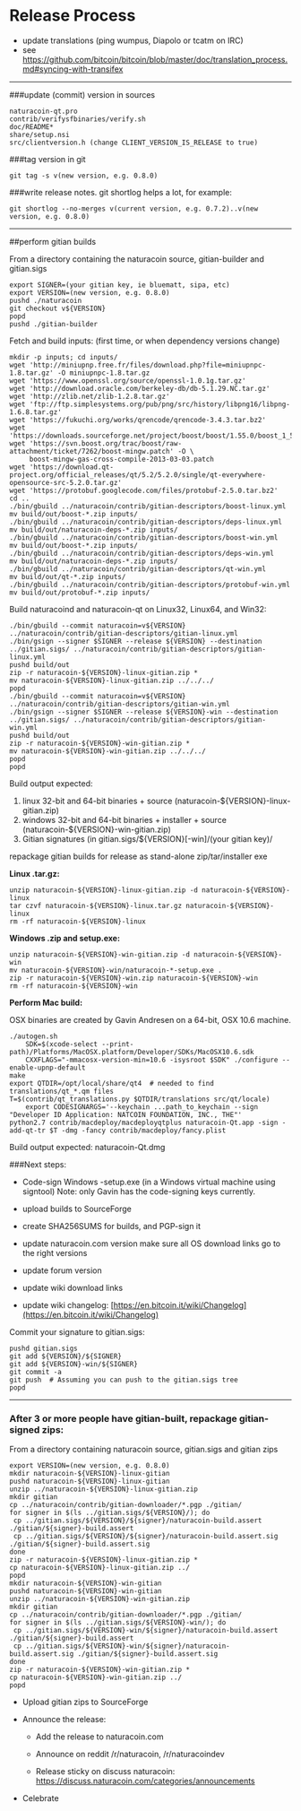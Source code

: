 Release Process
====================

* update translations (ping wumpus, Diapolo or tcatm on IRC)
* see https://github.com/bitcoin/bitcoin/blob/master/doc/translation_process.md#syncing-with-transifex

* * *

###update (commit) version in sources


	naturacoin-qt.pro
	contrib/verifysfbinaries/verify.sh
	doc/README*
	share/setup.nsi
	src/clientversion.h (change CLIENT_VERSION_IS_RELEASE to true)

###tag version in git

	git tag -s v(new version, e.g. 0.8.0)

###write release notes. git shortlog helps a lot, for example:

	git shortlog --no-merges v(current version, e.g. 0.7.2)..v(new version, e.g. 0.8.0)

* * *

##perform gitian builds

 From a directory containing the naturacoin source, gitian-builder and gitian.sigs
  
	export SIGNER=(your gitian key, ie bluematt, sipa, etc)
	export VERSION=(new version, e.g. 0.8.0)
	pushd ./naturacoin
	git checkout v${VERSION}
	popd
	pushd ./gitian-builder

 Fetch and build inputs: (first time, or when dependency versions change)

	mkdir -p inputs; cd inputs/
	wget 'http://miniupnp.free.fr/files/download.php?file=miniupnpc-1.8.tar.gz' -O miniupnpc-1.8.tar.gz
	wget 'https://www.openssl.org/source/openssl-1.0.1g.tar.gz'
	wget 'http://download.oracle.com/berkeley-db/db-5.1.29.NC.tar.gz'
	wget 'http://zlib.net/zlib-1.2.8.tar.gz'
	wget 'ftp://ftp.simplesystems.org/pub/png/src/history/libpng16/libpng-1.6.8.tar.gz'
	wget 'https://fukuchi.org/works/qrencode/qrencode-3.4.3.tar.bz2'
	wget 'https://downloads.sourceforge.net/project/boost/boost/1.55.0/boost_1_55_0.tar.bz2'
	wget 'https://svn.boost.org/trac/boost/raw-attachment/ticket/7262/boost-mingw.patch' -O \
	     boost-mingw-gas-cross-compile-2013-03-03.patch
	wget 'https://download.qt-project.org/official_releases/qt/5.2/5.2.0/single/qt-everywhere-opensource-src-5.2.0.tar.gz'
	wget 'https://protobuf.googlecode.com/files/protobuf-2.5.0.tar.bz2'
	cd ..
	./bin/gbuild ../naturacoin/contrib/gitian-descriptors/boost-linux.yml
	mv build/out/boost-*.zip inputs/
	./bin/gbuild ../naturacoin/contrib/gitian-descriptors/deps-linux.yml
	mv build/out/naturacoin-deps-*.zip inputs/
	./bin/gbuild ../naturacoin/contrib/gitian-descriptors/boost-win.yml
	mv build/out/boost-*.zip inputs/
	./bin/gbuild ../naturacoin/contrib/gitian-descriptors/deps-win.yml
	mv build/out/naturacoin-deps-*.zip inputs/
	./bin/gbuild ../naturacoin/contrib/gitian-descriptors/qt-win.yml
	mv build/out/qt-*.zip inputs/
	./bin/gbuild ../naturacoin/contrib/gitian-descriptors/protobuf-win.yml
	mv build/out/protobuf-*.zip inputs/

 Build naturacoind and naturacoin-qt on Linux32, Linux64, and Win32:
  
	./bin/gbuild --commit naturacoin=v${VERSION} ../naturacoin/contrib/gitian-descriptors/gitian-linux.yml
	./bin/gsign --signer $SIGNER --release ${VERSION} --destination ../gitian.sigs/ ../naturacoin/contrib/gitian-descriptors/gitian-linux.yml
	pushd build/out
	zip -r naturacoin-${VERSION}-linux-gitian.zip *
	mv naturacoin-${VERSION}-linux-gitian.zip ../../../
	popd
	./bin/gbuild --commit naturacoin=v${VERSION} ../naturacoin/contrib/gitian-descriptors/gitian-win.yml
	./bin/gsign --signer $SIGNER --release ${VERSION}-win --destination ../gitian.sigs/ ../naturacoin/contrib/gitian-descriptors/gitian-win.yml
	pushd build/out
	zip -r naturacoin-${VERSION}-win-gitian.zip *
	mv naturacoin-${VERSION}-win-gitian.zip ../../../
	popd
	popd

  Build output expected:

  1. linux 32-bit and 64-bit binaries + source (naturacoin-${VERSION}-linux-gitian.zip)
  2. windows 32-bit and 64-bit binaries + installer + source (naturacoin-${VERSION}-win-gitian.zip)
  3. Gitian signatures (in gitian.sigs/${VERSION}[-win]/(your gitian key)/

repackage gitian builds for release as stand-alone zip/tar/installer exe

**Linux .tar.gz:**

	unzip naturacoin-${VERSION}-linux-gitian.zip -d naturacoin-${VERSION}-linux
	tar czvf naturacoin-${VERSION}-linux.tar.gz naturacoin-${VERSION}-linux
	rm -rf naturacoin-${VERSION}-linux

**Windows .zip and setup.exe:**

	unzip naturacoin-${VERSION}-win-gitian.zip -d naturacoin-${VERSION}-win
	mv naturacoin-${VERSION}-win/naturacoin-*-setup.exe .
	zip -r naturacoin-${VERSION}-win.zip naturacoin-${VERSION}-win
	rm -rf naturacoin-${VERSION}-win

**Perform Mac build:**

  OSX binaries are created by Gavin Andresen on a 64-bit, OSX 10.6 machine.

	./autogen.sh
        SDK=$(xcode-select --print-path)/Platforms/MacOSX.platform/Developer/SDKs/MacOSX10.6.sdk
        CXXFLAGS="-mmacosx-version-min=10.6 -isysroot $SDK" ./configure --enable-upnp-default
	make
	export QTDIR=/opt/local/share/qt4  # needed to find translations/qt_*.qm files
	T=$(contrib/qt_translations.py $QTDIR/translations src/qt/locale)
        export CODESIGNARGS='--keychain ...path_to_keychain --sign "Developer ID Application: NATCOIN FOUNDATION, INC., THE"'
	python2.7 contrib/macdeploy/macdeployqtplus naturacoin-Qt.app -sign -add-qt-tr $T -dmg -fancy contrib/macdeploy/fancy.plist

 Build output expected: naturacoin-Qt.dmg

###Next steps:

* Code-sign Windows -setup.exe (in a Windows virtual machine using signtool)
 Note: only Gavin has the code-signing keys currently.

* upload builds to SourceForge

* create SHA256SUMS for builds, and PGP-sign it

* update naturacoin.com version
  make sure all OS download links go to the right versions
  
* update forum version

* update wiki download links

* update wiki changelog: [https://en.bitcoin.it/wiki/Changelog](https://en.bitcoin.it/wiki/Changelog)

Commit your signature to gitian.sigs:

	pushd gitian.sigs
	git add ${VERSION}/${SIGNER}
	git add ${VERSION}-win/${SIGNER}
	git commit -a
	git push  # Assuming you can push to the gitian.sigs tree
	popd

-------------------------------------------------------------------------

### After 3 or more people have gitian-built, repackage gitian-signed zips:

From a directory containing naturacoin source, gitian.sigs and gitian zips

	export VERSION=(new version, e.g. 0.8.0)
	mkdir naturacoin-${VERSION}-linux-gitian
	pushd naturacoin-${VERSION}-linux-gitian
	unzip ../naturacoin-${VERSION}-linux-gitian.zip
	mkdir gitian
	cp ../naturacoin/contrib/gitian-downloader/*.pgp ./gitian/
	for signer in $(ls ../gitian.sigs/${VERSION}/); do
	 cp ../gitian.sigs/${VERSION}/${signer}/naturacoin-build.assert ./gitian/${signer}-build.assert
	 cp ../gitian.sigs/${VERSION}/${signer}/naturacoin-build.assert.sig ./gitian/${signer}-build.assert.sig
	done
	zip -r naturacoin-${VERSION}-linux-gitian.zip *
	cp naturacoin-${VERSION}-linux-gitian.zip ../
	popd
	mkdir naturacoin-${VERSION}-win-gitian
	pushd naturacoin-${VERSION}-win-gitian
	unzip ../naturacoin-${VERSION}-win-gitian.zip
	mkdir gitian
	cp ../naturacoin/contrib/gitian-downloader/*.pgp ./gitian/
	for signer in $(ls ../gitian.sigs/${VERSION}-win/); do
	 cp ../gitian.sigs/${VERSION}-win/${signer}/naturacoin-build.assert ./gitian/${signer}-build.assert
	 cp ../gitian.sigs/${VERSION}-win/${signer}/naturacoin-build.assert.sig ./gitian/${signer}-build.assert.sig
	done
	zip -r naturacoin-${VERSION}-win-gitian.zip *
	cp naturacoin-${VERSION}-win-gitian.zip ../
	popd

- Upload gitian zips to SourceForge

- Announce the release:

  - Add the release to naturacoin.com

  - Announce on reddit /r/naturacoin, /r/naturacoindev

  - Release sticky on discuss naturacoin: https://discuss.naturacoin.com/categories/announcements

- Celebrate 
